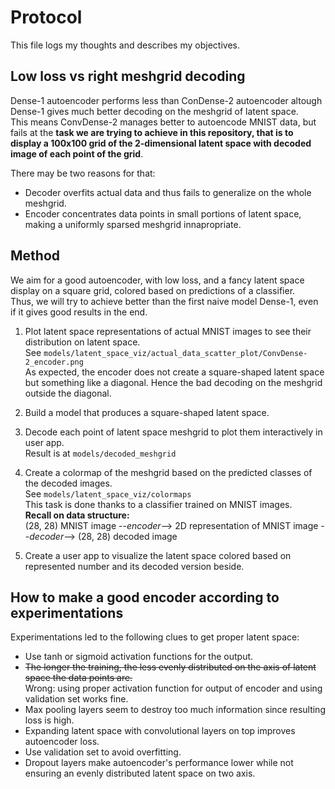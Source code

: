 # Protocol
This file logs my thoughts and describes my objectives.

## Low loss vs right meshgrid decoding
Dense-1 autoencoder performs less than ConDense-2 autoencoder altough Dense-1 gives much better decoding on the meshgrid of latent space.  
This means ConvDense-2 manages better to autoencode MNIST data, but fails at the **task we are trying to achieve in this repository, that is to display a 100x100 grid of the 2-dimensional latent space with decoded image of each point of the grid**.  

There may be two reasons for that:  
- Decoder overfits actual data and thus fails to generalize on the whole meshgrid.  
- Encoder concentrates data points in small portions of latent space, making a uniformly sparsed meshgrid innapropriate.  

## Method
We aim for a good autoencoder, with low loss, and a fancy latent space display on a square grid, colored based on predictions of a classifier.  
Thus, we will try to achieve better than the first naive model Dense-1, even if it gives good results in the end.  

1) Plot latent space representations of actual MNIST images to see their distribution on latent space.  
See ``models/latent_space_viz/actual_data_scatter_plot/ConvDense-2_encoder.png``  
As expected, the encoder does not create a square-shaped latent space but something like a diagonal. Hence the bad decoding on the meshgrid outside the diagonal.  

2) Build a model that produces a square-shaped latent space.  

3) Decode each point of latent space meshgrid to plot them interactively in user app.  
Result is at ``models/decoded_meshgrid``

4) Create a colormap of the meshgrid based on the predicted classes of the decoded images.  
See ``models/latent_space_viz/colormaps``  
This task is done thanks to a classifier trained on MNIST images.  
**Recall on data structure:**  
(28, 28) MNIST image --*encoder*--> 2D representation of MNIST image --*decoder*--> (28, 28) decoded image

5) Create a user app to visualize the latent space colored based on represented number and its decoded version beside.  

## How to make a good encoder according to experimentations  
Experimentations led to the following clues to get proper latent space:
- Use tanh or sigmoid activation functions for the output.
- ~~The longer the training, the less evenly distributed on the axis of latent space the data points are.~~  
Wrong: using proper activation function for output of encoder and using validation set works fine.
- Max pooling layers seem to destroy too much information since resulting loss is high.  
- Expanding latent space with convolutional layers on top improves autoencoder loss.
- Use validation set to avoid overfitting.
- Dropout layers make autoencoder's performance lower while not ensuring an evenly distributed latent space on two axis. 